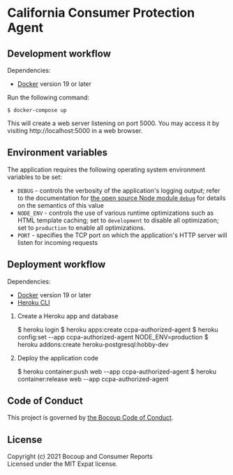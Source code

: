 # California Consumer Protection Agent

## Development workflow

Dependencies:

- [Docker](https://www.docker.com/) version 19 or later

Run the following command:

    $ docker-compose up

This will create a web server listening on port 5000. You may access it by
visiting http://localhost:5000 in a web browser.

## Environment variables

The application requires the following operating system environment variables
to be set:

- `DEBUG` - controls the verbosity of the application's logging output; refer
  to the documentation for [the open source Node module
  `debug`](https://www.npmjs.com/package/debug) for details on the semantics of
  this value
- `NODE_ENV` - controls the use of various runtime optimizations such as HTML
  template caching; set to `development` to disable all optimization; set to
  `production` to enable all optimizations.
- `PORT` - specifies the TCP port on which the application's HTTP server will
  listen for incoming requests

## Deployment workflow

Dependencies:

- [Docker](https://www.docker.com/) version 19 or later
- [Heroku CLI](https://devcenter.heroku.com/categories/command-line)

1. Create a Heroku app and database

    $ heroku login
    $ heroku apps:create ccpa-authorized-agent
    $ heroku config:set --app ccpa-authorized-agent NODE_ENV=production
    $ heroku addons:create heroku-postgresql:hobby-dev

2. Deploy the application code

    $ heroku container:push web --app ccpa-authorized-agent
    $ heroku container:release web --app ccpa-authorized-agent

## Code of Conduct

This project is governed by [the Bocoup Code of
Conduct](https://bocoup.com/code-of-conduct).

## License

Copyright (c) 2021 Bocoup and Consumer Reports  
Licensed under the MIT Expat license.
